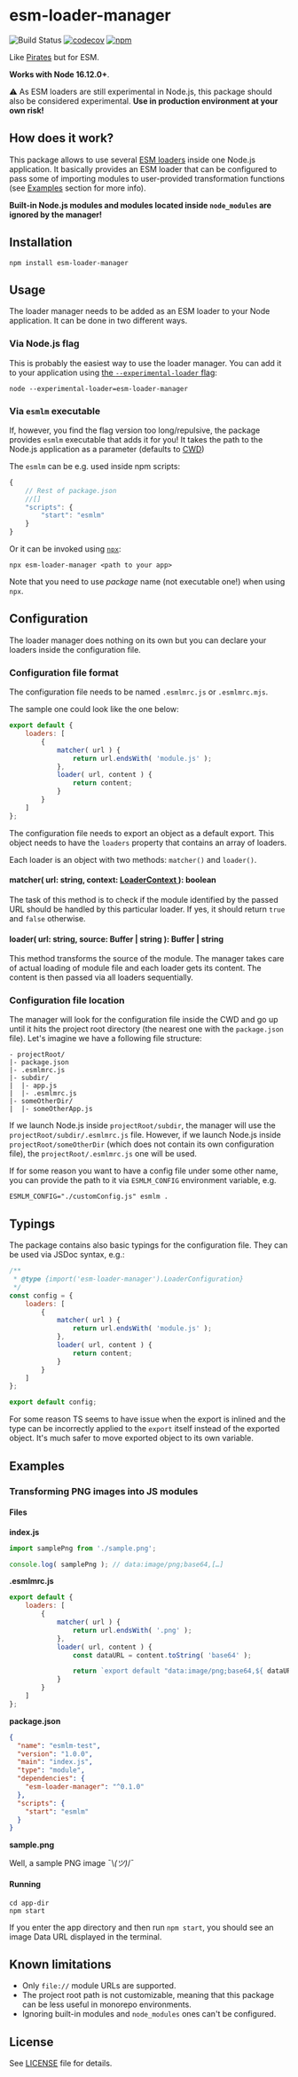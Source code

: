 # esm-loader-manager

![Build Status](https://github.com/Comandeer/esm-loader-manager/workflows/CI/badge.svg) [![codecov](https://codecov.io/gh/Comandeer/esm-loader-manager/branch/main/graph/badge.svg)](https://codecov.io/gh/Comandeer/esm-loader-manager) [![npm ](https://img.shields.io/npm/v/esm-loader-manager.svg)](https://npmjs.com/package/esm-loader-manager)

Like [Pirates](https://github.com/danez/pirates) but for ESM.

**Works with Node 16.12.0+**.

⚠️ As ESM loaders are still experimental in Node.js, this package should also be considered experimental. **Use in production environment at your own risk!**

## How does it work?

This package allows to use several [ESM loaders](https://nodejs.org/api/esm.html#loaders) inside one Node.js application. It basically provides an ESM loader that can be configured to pass some of importing modules to user-provided transformation functions (see [Examples](#Examples) section for more info).

**Built-in Node.js modules and modules located inside `node_modules` are ignored by the manager!**

## Installation

```shell
npm install esm-loader-manager
```

## Usage

The loader manager needs to be added as an ESM loader to your Node application. It can be done in two different ways.

### Via Node.js flag

This is probably the easiest way to use the loader manager. You can add it to your application using [the `--experimental-loader` flag](https://nodejs.org/api/cli.html#--experimental-loadermodule):

```shell
node --experimental-loader=esm-loader-manager
```

### Via `esmlm` executable

If, however, you find the flag version too long/repulsive, the package provides `esmlm` executable that adds it for you! It takes the path to the Node.js application as a parameter (defaults to [CWD](https://en.wikipedia.org/wiki/Working_directory))

The `esmlm` can be e.g. used inside npm scripts:

```javascript
{
    // Rest of package.json
    //[]
	"scripts": {
		"start": "esmlm"
	}
}
```

Or it can be invoked using [`npx`](https://www.npmjs.com/package/npx):

```shell
npx esm-loader-manager <path to your app>
```

Note that you need to use _package_ name (not executable one!) when using `npx`.

## Configuration

The loader manager does nothing on its own but you can declare your loaders inside the configuration file.

### Configuration file format

The configuration file needs to be named `.esmlmrc.js` or `.esmlmrc.mjs`.

The sample one could look like the one below:

```javascript
export default {
	loaders: [
		{
			matcher( url ) {
				return url.endsWith( 'module.js' );
			},
			loader( url, content ) {
				return content;
			}
		}
	]
};
```

The configuration file needs to export an object as a default export. This object needs to have the `loaders` property that contains an array of loaders.

Each loader is an object with two methods: `matcher()` and `loader()`.

#### matcher( url: string, context: [LoaderContext ](https://nodejs.org/api/esm.html#resolvespecifier-context-defaultresolve)): boolean

The task of this method is to check if the module identified by the passed URL should be handled by this particular loader. If yes, it should return `true` and `false` otherwise.

#### loader( url: string, source: Buffer | string ): Buffer | string

This method transforms the source of the module. The manager takes care of actual loading of module file and each loader gets its content. The content is then passed via all loaders sequentially.

### Configuration file location

The manager will look for the configuration file inside the CWD and go up until it hits the project root directory (the nearest one with the `package.json` file). Let's imagine we have a following file structure:

```
- projectRoot/
|- package.json
|- .esmlmrc.js
|- subdir/
|  |- app.js
|  |- .esmlmrc.js
|- someOtherDir/
|  |- someOtherApp.js
```

If we launch Node.js inside `projectRoot/subdir`, the manager will use the `projectRoot/subdir/.esmlmrc.js` file. However, if we launch Node.js inside `projectRoot/someOtherDir` (which does not contain its own configuration file), the `projectRoot/.esmlmrc.js` one will be used.

If for some reason you want to have a config file under some other name, you can provide the path to it via `ESMLM_CONFIG` environment variable, e.g.

```shell
ESMLM_CONFIG="./customConfig.js" esmlm .
```

## Typings

The package contains also basic typings for the configuration file. They can be used via JSDoc syntax, e.g.:

```javascript
/**
 * @type {import('esm-loader-manager').LoaderConfiguration}
 */
const config = {
	loaders: [
		{
			matcher( url ) {
				return url.endsWith( 'module.js' );
			},
			loader( url, content ) {
				return content;
			}
		}
	]
};

export default config;
```

For some reason TS seems to have issue when the export is inlined and the type can be incorrectly applied to the `export` itself instead of the exported object. It's much safer to move exported object to its own variable.

## Examples

### Transforming PNG images into JS modules

#### Files

**index.js**

```javascript
import samplePng from './sample.png';

console.log( samplePng ); // data:image/png;base64,[…]
```

**.esmlmrc.js**

```javascript
export default {
	loaders: [
		{
			matcher( url ) {
				return url.endsWith( '.png' );
			},
			loader( url, content ) {
				const dataURL = content.toString( 'base64' );

				return `export default "data:image/png;base64,${ dataURL }";`;
			}
		}
	]
};
```

**package.json**

```json
{
  "name": "esmlm-test",
  "version": "1.0.0",
  "main": "index.js",
  "type": "module",
  "dependencies": {
    "esm-loader-manager": "^0.1.0"
  },
  "scripts": {
    "start": "esmlm"
  }
}
```

**sample.png**

Well, a sample PNG image ¯\\_(ツ)_/¯

#### Running

```shell
cd app-dir
npm start
```

If you enter the app directory and then run `npm start`, you should see an image Data URL displayed in the terminal.

## Known limitations

* Only `file://` module URLs are supported.
* The project root path is not customizable, meaning that this package can be less useful in monorepo environments.
* Ignoring built-in modules and `node_modules` ones can't be configured.

## License

See [LICENSE](./LICENSE) file for details.
